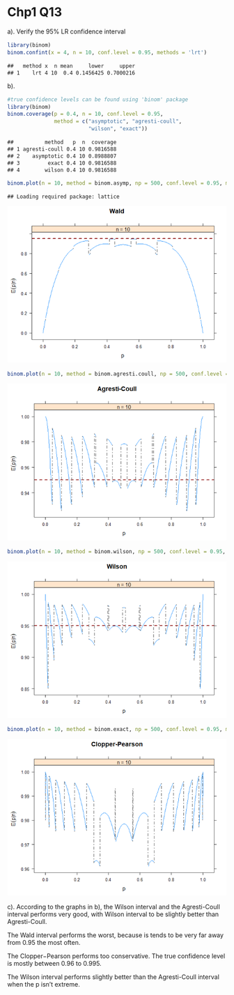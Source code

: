 Chp1 Q13
================

a). Verify the 95% LR confidence interval

``` r
library(binom)
binom.confint(x = 4, n = 10, conf.level = 0.95, methods = 'lrt')
```

    ##   method x  n mean     lower     upper
    ## 1    lrt 4 10  0.4 0.1456425 0.7000216

b).

``` r
#true confidence levels can be found using 'binom' package
library(binom)
binom.coverage(p = 0.4, n = 10, conf.level = 0.95, 
               method = c("asymptotic", "agresti-coull", 
                          "wilson", "exact"))
```

    ##          method   p  n  coverage
    ## 1 agresti-coull 0.4 10 0.9816588
    ## 2    asymptotic 0.4 10 0.8988807
    ## 3         exact 0.4 10 0.9816588
    ## 4        wilson 0.4 10 0.9816588

``` r
binom.plot(n = 10, method = binom.asymp, np = 500, conf.level = 0.95, main = "Wald")
```

    ## Loading required package: lattice

![](Chp1-Q13_files/figure-gfm/unnamed-chunk-2-1.png)<!-- -->

``` r
binom.plot(n = 10, method = binom.agresti.coull, np = 500, conf.level = 0.95, main = "Agresti−Coull")
```

![](Chp1-Q13_files/figure-gfm/unnamed-chunk-2-2.png)<!-- -->

``` r
binom.plot(n = 10, method = binom.wilson, np = 500, conf.level = 0.95, main = "Wilson")
```

![](Chp1-Q13_files/figure-gfm/unnamed-chunk-2-3.png)<!-- -->

``` r
binom.plot(n = 10, method = binom.exact, np = 500, conf.level = 0.95, main = "Clopper−Pearson")
```

![](Chp1-Q13_files/figure-gfm/unnamed-chunk-2-4.png)<!-- -->

c). According to the graphs in b), the Wilson interval and the
Agresti-Coull interval performs very good, with Wilson interval to be
slightly better than Agresti-Coull.

The Wald interval performs the worst, because is tends to be very far
away from 0.95 the most often.

The Clopper−Pearson performs too conservative. The true confidence level
is mostly between 0.96 to 0.995.

The Wilson interval performs slightly better than the Agresti-Coull
interval when the p isn’t extreme.
